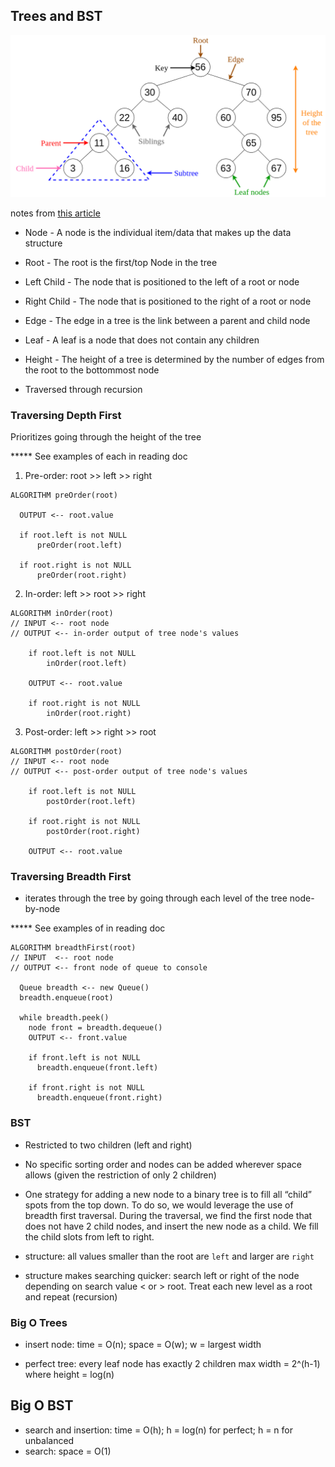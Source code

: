 ## Trees and BST

![Tree Diagram from Nick Dorkins' notes](./images/Binary-search-trees-diagram.png)

notes from [this article](https://codefellows.github.io/common_curriculum/data_structures_and_algorithms/Code_401/class-15/resources/Trees.html)

- Node - A node is the individual item/data that makes up the data structure
- Root - The root is the first/top Node in the tree
- Left Child - The node that is positioned to the left of a root or node
- Right Child - The node that is positioned to the right of a root or node
- Edge - The edge in a tree is the link between a parent and child node
- Leaf - A leaf is a node that does not contain any children
- Height - The height of a tree is determined by the number of edges from the root to the bottommost node

- Traversed through recursion

### Traversing Depth First

Prioritizes going through the height of the tree

***** See examples of each in reading doc

1. Pre-order: root >> left >> right
```
ALGORITHM preOrder(root)

  OUTPUT <-- root.value

  if root.left is not NULL
      preOrder(root.left)

  if root.right is not NULL
      preOrder(root.right)
```

2. In-order: left >> root >> right
```
ALGORITHM inOrder(root)
// INPUT <-- root node
// OUTPUT <-- in-order output of tree node's values

    if root.left is not NULL
        inOrder(root.left)

    OUTPUT <-- root.value

    if root.right is not NULL
        inOrder(root.right)
```

3. Post-order: left >> right >> root
```
ALGORITHM postOrder(root)
// INPUT <-- root node
// OUTPUT <-- post-order output of tree node's values

    if root.left is not NULL
        postOrder(root.left)

    if root.right is not NULL
        postOrder(root.right)

    OUTPUT <-- root.value
```
### Traversing Breadth First
- iterates through the tree by going through each level of the tree node-by-node

***** See examples of in reading doc
```
ALGORITHM breadthFirst(root)
// INPUT  <-- root node
// OUTPUT <-- front node of queue to console

  Queue breadth <-- new Queue()
  breadth.enqueue(root)

  while breadth.peek()
    node front = breadth.dequeue()
    OUTPUT <-- front.value

    if front.left is not NULL
      breadth.enqueue(front.left)

    if front.right is not NULL
      breadth.enqueue(front.right)
```


### BST
- Restricted to two children (left and right)

- No specific sorting order and nodes can be added wherever space allows (given the restriction of only 2 children)

- One strategy for adding a new node to a binary tree is to fill all “child” spots from the top down. To do so, we would leverage the use of breadth first traversal. During the traversal, we find the first node that does not have 2 child nodes, and insert the new node as a child. We fill the child slots from left to right.

- structure: all values smaller than the root are `left` and larger are `right`

- structure makes searching quicker: search left or right of the node depending on search value < or > root. Treat each new level as a root and repeat (recursion)

### Big O Trees

- insert node: time = O(n); space = O(w); w = largest width

- perfect tree: every leaf node has exactly 2 children max width = 2^(h-1) where height = log(n)

## Big O BST

- search and insertion: time = O(h); h = log(n) for perfect; h = n for unbalanced
- search: space = O(1)